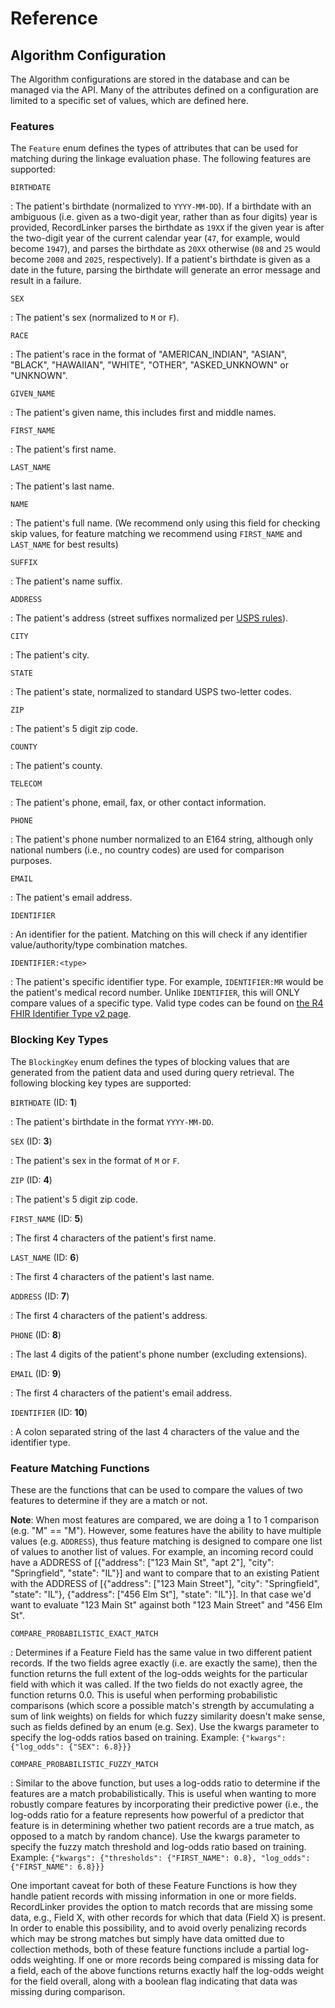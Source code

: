 # Reference

## Algorithm Configuration

The Algorithm configurations are stored in the database and can be managed via the API.
Many of the attributes defined on a configuration are limited to a specific set of values,
which are defined here.

### Features

The `Feature` enum defines the types of attributes that can be used for matching during the
linkage evaluation phase. The following features are supported:

`BIRTHDATE`

:   The patient's birthdate (normalized to `YYYY-MM-DD`). If a birthdate with an ambiguous (i.e. 
given as a two-digit year, rather than as four digits) year is provided, RecordLinker parses the 
birthdate as `19XX` if the given year is after the two-digit year of the current calendar year 
(`47`, for example, would become `1947`), and parses the birthdate as `20XX` otherwise (`08` and
`25` would become `2008` and `2025`, respectively). If a patient's birthdate is given as a date 
in the future, parsing the birthdate will generate an error message and result in a failure.

`SEX`

:   The patient's sex (normalized to `M` or `F`).

`RACE`

:   The patient's race in the format of "AMERICAN_INDIAN", "ASIAN", "BLACK", "HAWAIIAN", "WHITE", "OTHER", "ASKED_UNKNOWN" or "UNKNOWN".

`GIVEN_NAME`

:   The patient's given name, this includes first and middle names.

`FIRST_NAME`

:   The patient's first name.

`LAST_NAME`

:   The patient's last name.

`NAME`

:   The patient's full name. (We recommend only using this field for checking skip values, for feature matching we recommend using `FIRST_NAME` and `LAST_NAME` for best results)

`SUFFIX`

:   The patient's name suffix.

`ADDRESS`

:   The patient's address (street suffixes normalized per [USPS rules](https://pe.usps.com/text/pub28/28apc_002.htm)).

`CITY`

:   The patient's city.

`STATE`

:   The patient's state, normalized to standard USPS two-letter codes.

`ZIP`

:   The patient's 5 digit zip code.

`COUNTY`

:   The patient's county.

`TELECOM`

:   The patient's phone, email, fax, or other contact information.

`PHONE`

:   The patient's phone number normalized to an E164 string, although only national numbers (i.e., no country codes) are used for comparison purposes.

`EMAIL`

:   The patient's email address.

`IDENTIFIER`

:   An identifier for the patient.  Matching on this will check if any identifier value/authority/type combination matches.

`IDENTIFIER:<type>`

:   The patient's specific identifier type. For example, `IDENTIFIER:MR` would be the patient's medical record number.  Unlike `IDENTIFIER`, this will ONLY compare values of a specific type.  Valid type codes can be found on [the R4 FHIR Identifier Type v2 page](http://hl7.org/fhir/R4/v2/0203/index.html).


### Blocking Key Types

The `BlockingKey` enum defines the types of blocking values that are generated from the 
patient data and used during query retrieval. The following blocking key types are supported:

`BIRTHDATE` (ID: **1**)

:   The patient's birthdate in the format `YYYY-MM-DD`.

`SEX` (ID: **3**)

:   The patient's sex in the format of `M` or `F`.

`ZIP` (ID: **4**)

:   The patient's  5 digit zip code.

`FIRST_NAME` (ID: **5**)

:   The first 4 characters of the patient's first name.

`LAST_NAME` (ID: **6**)

:   The first 4 characters of the patient's last name.

`ADDRESS` (ID: **7**)

:   The first 4 characters of the patient's address.

`PHONE` (ID: **8**)

:   The last 4 digits of the patient's phone number (excluding extensions).

`EMAIL` (ID: **9**)

:   The first 4 characters of the patient's email address.

`IDENTIFIER` (ID: **10**)

:  A colon separated string of the last 4 characters of the value and the identifier type.


### Feature Matching Functions

These are the functions that can be used to compare the values of two features to determine
if they are a match or not.

**Note**: When most features are compared, we are doing a 1 to 1 comparison (e.g. "M" == "M").
However, some features have the ability to have multiple values (e.g. `ADDRESS`), thus feature
matching is designed to compare one list of values to another list of values.  For example, an
incoming record could have a ADDRESS of
[{"address": ["123 Main St", "apt 2"], "city": "Springfield", "state": "IL"}] and want to compare
that to an existing Patient with the ADDRESS of
[{"address": ["123 Main Street"], "city": "Springfield", "state": "IL"}, {"address": ["456 Elm St"], "state": "IL"}].
In that case we'd want to evaluate "123 Main St" against both "123 Main Street" and "456 Elm St".

`COMPARE_PROBABILISTIC_EXACT_MATCH`

:   Determines if a Feature Field has the same value in two different patient records. If the two fields agree
    exactly (i.e. are exactly the same), then the function returns the full extent of the log-odds weights for 
    the particular field with which it was called. If the two fields do not exactly agree, the function returns
    0.0. This is useful when performing probabilistic comparisons (which score a possible match's strength by
    accumulating a sum of link weights) on fields for which fuzzy similarity doesn't make sense, such as fields
    defined by an enum (e.g. Sex). Use the kwargs parameter to specify the log-odds ratios based on training.
    Example: `{"kwargs": {"log_odds": {"SEX": 6.8}}}`

`COMPARE_PROBABILISTIC_FUZZY_MATCH`

:   Similar to the above function, but uses a log-odds ratio to determine if the features are a match 
    probabilistically. This is useful when wanting to more robustly compare features by incorporating
    their predictive power (i.e., the log-odds ratio for a feature represents how powerful of a predictor
    that feature is in determining whether two patient records are a true match, as opposed to a match
    by random chance). Use the kwargs parameter to specify the fuzzy match threshold and log-odds ratio
    based on training. Example: `{"kwargs": {"thresholds": {"FIRST_NAME": 0.8}, "log_odds": {"FIRST_NAME": 6.8}}}`

One important caveat for both of these Feature Functions is how they handle patient
records with missing information in one or more fields.  RecordLinker provides the option 
to match records that are missing some data, e.g., Field X, with other records for which that 
data (Field X) is present. In order to enable this possibility, and to avoid overly penalizing 
records which may be strong matches but simply have data omitted due to collection 
methods, both of these feature functions include a partial log-odds weighting. If one or more 
records being compared is missing data for a field, each of the above functions returns exactly 
half the log-odds weight for the field overall, along with a boolean flag indicating that data was 
missing during comparison.
